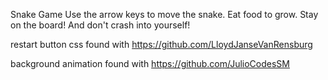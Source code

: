 Snake Game
Use the arrow keys to move the snake.
Eat food to grow.
Stay on the board!
And don't crash into yourself!

restart button css found with 
https://github.com/LloydJanseVanRensburg

background animation found with 
https://github.com/JulioCodesSM